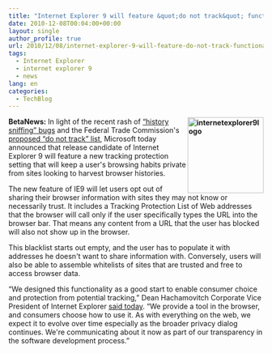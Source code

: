 ```yaml
---
title: "Internet Explorer 9 will feature &quot;do not track&quot; functionality"
date: 2010-12-08T00:04:00+00:00
layout: single
author_profile: true
url: 2010/12/08/internet-explorer-9-will-feature-do-not-track-functionality/
tags:
  - Internet Explorer
  - internet explorer 9
  - news
lang: en
categories: 
  - TechBlog
---
```

**[<img title="internetexplorer9logo" border="0" alt="internetexplorer9logo" align="right" src="http://lh5.ggpht.com/_vaUVXcmC3OI/TP7EiQJdyQI/AAAAAAAADcU/TxIahxlnwBM/internetexplorer9logo_thumb%5B1%5D.png?imgmax=800" width="150" height="150" />](http://lh3.ggpht.com/_vaUVXcmC3OI/TP7EeokiiCI/AAAAAAAADcQ/QxckLRYqehM/s1600-h/internetexplorer9logo%5B3%5D.png)BetaNews:** In light of the recent rash of [“history sniffing” bugs](http://blogs.forbes.com/kashmirhill/2010/11/30/history-sniffing-how-youporn-checks-what-other-porn-sites-youve-visited-and-ad-networks-test-the-quality-of-their-data/) and the Federal Trade Commission's [proposed “do not track” list](http://www.ftc.gov/opa/2010/12/privacyreport.shtm), Microsoft today announced that release candidate of Internet Explorer 9 will feature a new tracking protection setting that will keep a user's browsing habits private from sites looking to harvest browser histories.

The new feature of IE9 will let users opt out of sharing their browser information with sites they may not know or necessarily trust. It includes a Tracking Protection List of Web addresses that the browser will call only if the user specifically types the URL into the browser bar. That means any content from a URL that the user has blocked will also not show up in the browser.

This blacklist starts out empty, and the user has to populate it with addresses he doesn't want to share information with. Conversely, users will also be able to assemble whitelists of sites that are trusted and free to access browser data.

“We designed this functionality as a good start to enable consumer choice and protection from potential tracking,” Dean Hachamovitch Corporate Vice President of Internet Explorer [said today](http://blogs.msdn.com/b/ie/archive/2010/12/07/ie9-and-privacy-introducing-tracking-protection-v8.aspx). “We provide a tool in the browser, and consumers choose how to use it. As with everything on the web, we expect it to evolve over time especially as the broader privacy dialog continues. We're communicating about it now as part of our transparency in the software development process.”